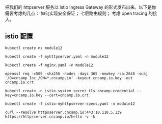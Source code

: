 把我们的 httpserver 服务以 Istio Ingress Gateway 的形式发布出来。以下是你需要考虑的几点：
如何实现安全保证；
七层路由规则；
考虑 open tracing 的接入。

## istio 配置
```
kubectl create ns module12

kubectl create -f myhttpserver.yaml -n module12

kubectl create -f nginx.yaml -n module12

openssl req -x509 -sha256 -nodes -days 365 -newkey rsa:2048 -subj '/O=cncamp Inc./CN=*.cncamp.io' -keyout cncamp.io.key -out cncamp.io.crt

kubectl create -n istio-system secret tls cncamp-credential --key=cncamp.io.key --cert=cncamp.io.crt

kubectl create -f istio-myhttpserver-specs.yaml -n module12

curl --resolve httpsserver.cncamp.io:443:10.110.5.139 https://httpsserver.cncamp.io/hello -v -k
```
